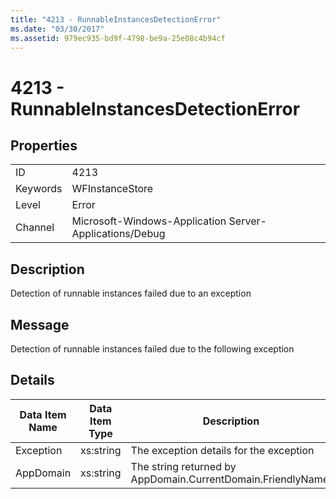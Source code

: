 ```yaml
---
title: "4213 - RunnableInstancesDetectionError"
ms.date: "03/30/2017"
ms.assetid: 979ec935-bd9f-4798-be9a-25e08c4b94cf
---
```

# 4213 - RunnableInstancesDetectionError
## Properties  
  
|||  
|-|-|  
|ID|4213|  
|Keywords|WFInstanceStore|  
|Level|Error|  
|Channel|Microsoft-Windows-Application Server-Applications/Debug|  
  
## Description  
 Detection of runnable instances failed due to an exception  
  
## Message  
 Detection of runnable instances failed due to the following exception  
  
## Details  
  
|Data Item Name|Data Item Type|Description|  
|--------------------|--------------------|-----------------|  
|Exception|xs:string|The exception details for the exception|  
|AppDomain|xs:string|The string returned by AppDomain.CurrentDomain.FriendlyName.|
